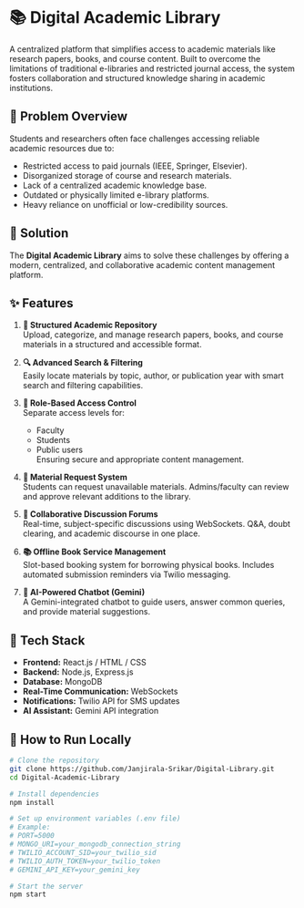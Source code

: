 # 📚 Digital Academic Library

A centralized platform that simplifies access to academic materials like research papers, books, and course content. Built to overcome the limitations of traditional e-libraries and restricted journal access, the system fosters collaboration and structured knowledge sharing in academic institutions.

## 🚨 Problem Overview

Students and researchers often face challenges accessing reliable academic resources due to:
- Restricted access to paid journals (IEEE, Springer, Elsevier).
- Disorganized storage of course and research materials.
- Lack of a centralized academic knowledge base.
- Outdated or physically limited e-library platforms.
- Heavy reliance on unofficial or low-credibility sources.

## 🎯 Solution

The **Digital Academic Library** aims to solve these challenges by offering a modern, centralized, and collaborative academic content management platform.

## ✨ Features

1. **📁 Structured Academic Repository**  
   Upload, categorize, and manage research papers, books, and course materials in a structured and accessible format.

2. **🔍 Advanced Search & Filtering**  
   Easily locate materials by topic, author, or publication year with smart search and filtering capabilities.

3. **🔐 Role-Based Access Control**  
   Separate access levels for:
   - Faculty
   - Students
   - Public users  
   Ensuring secure and appropriate content management.

4. **📩 Material Request System**  
   Students can request unavailable materials. Admins/faculty can review and approve relevant additions to the library.

5. **💬 Collaborative Discussion Forums**  
   Real-time, subject-specific discussions using WebSockets. Q&A, doubt clearing, and academic discourse in one place.

6. **📚 Offline Book Service Management**  
   Slot-based booking system for borrowing physical books. Includes automated submission reminders via Twilio messaging.

7. **🤖 AI-Powered Chatbot (Gemini)**  
   A Gemini-integrated chatbot to guide users, answer common queries, and provide material suggestions.

## 🔧 Tech Stack

- **Frontend:** React.js / HTML / CSS
- **Backend:** Node.js, Express.js
- **Database:** MongoDB
- **Real-Time Communication:** WebSockets
- **Notifications:** Twilio API for SMS updates
- **AI Assistant:** Gemini API integration

## 🚀 How to Run Locally

```bash
# Clone the repository
git clone https://github.com/Janjirala-Srikar/Digital-Library.git
cd Digital-Academic-Library

# Install dependencies
npm install

# Set up environment variables (.env file)
# Example:
# PORT=5000
# MONGO_URI=your_mongodb_connection_string
# TWILIO_ACCOUNT_SID=your_twilio_sid
# TWILIO_AUTH_TOKEN=your_twilio_token
# GEMINI_API_KEY=your_gemini_key

# Start the server
npm start
